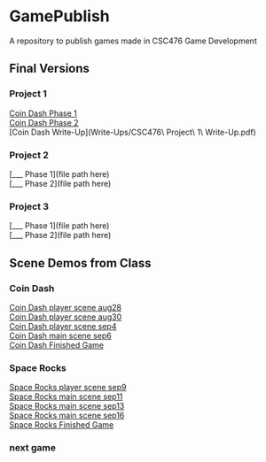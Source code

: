 # GamePublish
A repository to publish games made in CSC476 Game Development

## Final Versions

### Project 1
[Coin Dash Phase 1](CoinDashPhase1)\
[Coin Dash Phase 2](CoinDashPhase2)\
[Coin Dash Write-Up](Write-Ups/CSC476\ Project\ 1\ Write-Up.pdf)

### Project 2
[___ Phase 1](file path here)\
[___ Phase 2](file path here)

### Project 3
[___ Phase 1](file path here)\
[___ Phase 2](file path here)

## Scene Demos from Class

### Coin Dash
[Coin Dash player scene aug28](CoinDash_player_scene_aug28)\
[Coin Dash player scene aug30](CoinDash_player_scene_aug30)\
[Coin Dash player scene sep4](CoinDash_player_scene_sep4)\
[Coin Dash main scene sep6](CoinDash_main_scene_sep6)\
[Coin Dash Finished Game](CoinDashPhase1)

### Space Rocks
[Space Rocks player scene sep9](SpaceRocks_player_scene_sep9)\
[Space Rocks main scene sep11](SpaceRocks_main_scene_sep11)\
[Space Rocks main scene sep13](SpaceRocks_main_scene_sep13)\
[Space Rocks main scene sep16](SpaceRocks_main_scene_sep16)\
[Space Rocks Finished Game](SpaceRocks_Finished_Game)

### next game
